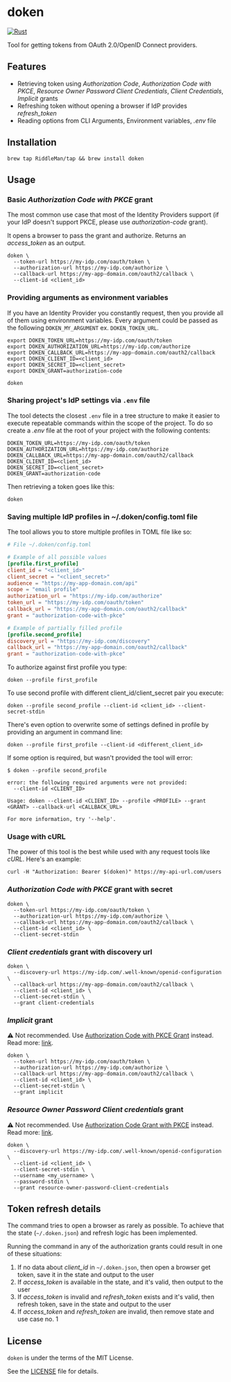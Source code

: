 # doken
[![Rust](https://github.com/RiddleMan/doken/actions/workflows/rust.yml/badge.svg)](https://github.com/RiddleMan/doken/actions/workflows/rust.yml)

Tool for getting tokens from OAuth 2.0/OpenID Connect providers.

## Features
* Retrieving token using _Authorization Code_, _Authorization Code with PKCE_, _Resource Owner Password Client Credentials_, _Client Credentials_, _Implicit_ grants
* Refreshing token without opening a browser if IdP provides _refresh_token_
* Reading options from CLI Arguments, Environment variables, _.env_ file

## Installation

```shell
brew tap RiddleMan/tap && brew install doken
```

## Usage

### Basic _Authorization Code with PKCE_ grant

The most common use case that most of the Identity Providers support (if your IdP doesn't support PKCE, please use _authorization-code_ grant). 

It opens a browser to pass the grant and authorize. Returns an _access_token_ as an output.

```shell
doken \
  --token-url https://my-idp.com/oauth/token \
  --authorization-url https://my-idp.com/authorize \
  --callback-url https://my-app-domain.com/oauth2/callback \
  --client-id <client_id>
```

### Providing arguments as environment variables

If you have an Identity Provider you constantly request, then you provide all of them using environment variables. Every argument could be passed as the following `DOKEN_MY_ARGUMENT` ex. `DOKEN_TOKEN_URL`.

```shell
export DOKEN_TOKEN_URL=https://my-idp.com/oauth/token 
export DOKEN_AUTHORIZATION_URL=https://my-idp.com/authorize
export DOKEN_CALLBACK_URL=https://my-app-domain.com/oauth2/callback
export DOKEN_CLIENT_ID=<client_id>
export DOKEN_SECRET_ID=<client_secret>
export DOKEN_GRANT=authorization-code

doken
```

### Sharing project's IdP settings via `.env` file

The tool detects the closest `.env` file in a tree structure to make it easier to execute repeatable commands within the scope of the project. To do so create a _.env_ file at the root of your project with the following contents:

```
DOKEN_TOKEN_URL=https://my-idp.com/oauth/token 
DOKEN_AUTHORIZATION_URL=https://my-idp.com/authorize
DOKEN_CALLBACK_URL=https://my-app-domain.com/oauth2/callback
DOKEN_CLIENT_ID=<client_id>
DOKEN_SECRET_ID=<client_secret>
DOKEN_GRANT=authorization-code
```

Then retrieving a token goes like this:

```shell
doken
```

### Saving multiple IdP profiles in ~/.doken/config.toml file

The tool allows you to store multiple profiles in TOML file like so:

```toml
# File ~/.doken/config.toml

# Example of all possible values
[profile.first_profile]
client_id = "<client_id>"
client_secret = "<client_secret>"
audience = "https://my-app-domain.com/api"
scope = "email profile"
authorization_url = "https://my-idp.com/authorize"
token_url = "https://my-idp.com/oauth/token"
callback_url = "https://my-app-domain.com/oauth2/callback"
grant = "authorization-code-with-pkce"

# Example of partially filled profile
[profile.second_profile]
discovery_url = "https://my-idp.com/discovery"
callback_url = "https://my-app-domain.com/oauth2/callback"
grant = "authorization-code-with-pkce"
```

To authorize against first profile you type:


```shell
doken --profile first_profile
```

To use second profile with different client_id/client_secret pair you execute:

```shell
doken --profile second_profile --client-id <client_id> --client-secret-stdin
```

There's even option to overwrite some of settings defined in profile by providing an argument in command line:

```shell
doken --profile first_profile --client-id <different_client_id>
```

If some option is required, but wasn't provided the tool will error:

```shell
$ doken --profile second_profile

error: the following required arguments were not provided:
  --client-id <CLIENT_ID>

Usage: doken --client-id <CLIENT_ID> --profile <PROFILE> --grant <GRANT> --callback-url <CALLBACK_URL>

For more information, try '--help'.
```

### Usage with cURL

The power of this tool is the best while used with any request tools like _cURL_. Here's an example:

```shell
curl -H "Authorization: Bearer $(doken)" https://my-api-url.com/users
```
### _Authorization Code with PKCE_ grant with secret

```shell
doken \
  --token-url https://my-idp.com/oauth/token \
  --authorization-url https://my-idp.com/authorize \
  --callback-url https://my-app-domain.com/oauth2/callback \
  --client-id <client_id> \
  --client-secret-stdin
```

### _Client credentials_ grant with discovery url

```shell
doken \
  --discovery-url https://my-idp.com/.well-known/openid-configuration \
  --callback-url https://my-app-domain.com/oauth2/callback \
  --client-id <client_id> \
  --client-secret-stdin \
  --grant client-credentials
```

### _Implicit_ grant

⚠️ Not recommended. Use [Authorization Code with PKCE Grant](#basic-authorization-code-with-pkce-grant) instead. Read more: [link](https://auth0.com/docs/get-started/authentication-and-authorization-flow/implicit-flow-with-form-post#how-it-works).

```shell
doken \
  --token-url https://my-idp.com/oauth/token \
  --authorization-url https://my-idp.com/authorize \
  --callback-url https://my-app-domain.com/oauth2/callback \
  --client-id <client_id> \
  --client-secret-stdin \
  --grant implicit
```

### _Resource Owner Password Client credentials_ grant

⚠️ Not recommended. Use [Authorization Code Grant with PKCE](#basic-authorization-code-with-pkce-grant) instead. Read more: [link](https://auth0.com/docs/get-started/authentication-and-authorization-flow/resource-owner-password-flow).

```shell
doken \
  --discovery-url https://my-idp.com/.well-known/openid-configuration \
  --client-id <client_id> \
  --client-secret-stdin \
  --username <my_username> \
  --password-stdin \
  --grant resource-owner-password-client-credentials
```

## Token refresh details

The command tries to open a browser as rarely as possible. To achieve that the state (`~/.doken.json`) and refresh logic has been implemented.

Running the command in any of the authorization grants could result in one of these situations:

1. If no data about _client_id_ in `~/.doken.json`, then open a browser get token, save it in the state and output to the user
2. If _access_token_ is available in the state, and it's valid, then output to the user
3. If _access_token_ is invalid and _refresh_token_ exists and it's valid, then refresh token, save in the state and output to the user
4. If _access_token_ and _refresh_token_ are invalid, then remove state and use case no. 1

## License
`doken` is under the terms of the MIT License.

See the [LICENSE](LICENSE) file for details.
